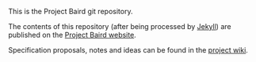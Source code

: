 This is the Project Baird git repository.

The contents of this repository (after being processed by
[Jekyll](http://github.com/mojombo/jekyll/)) are published on the
[Project Baird website](http://projectbaird.com).

Specification proposals, notes and ideas can be found in the [project wiki](http://wiki.github.com/nexgenta/Baird/).
